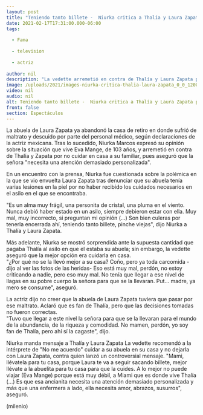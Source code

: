 ```yaml
---
layout: post
title: "Teniendo tanto billete -  Niurka critica a Thalía y Laura Zapata por dejar a su abuela en asilo"
date: 2021-02-17T17:31:00.000-06:00
tags:
  
  - Fama
  
  - television
  
  - actriz
  
author: nil
description: "La vedette arremetió en contra de Thalía y Laura Zapata por no cuidar a su abuela en casa y dejarla en un asilo, donde no recibió los cuidados necesarios. "
image: /uploads/2021/images-niurka-critica-thalia-laura-zapata_0_0_1200_747.jpg
video: nil
audio: nil
alt: Teniendo tanto billete -  Niurka critica a Thalía y Laura Zapata por dejar a su abuela en asilo
front: false
section: Espectáculos
---
```


La abuela de Laura Zapata ya abandonó la casa de retiro en donde sufrió de maltrato y descuido por parte del personal médico, según declaraciones de la actriz mexicana. Tras lo sucedido, Niurka Marcos expresó su opinión sobre la situación que vive Eva Mange, de 103 años, y arremetió en contra de Thalía y Zapata por no cuidar en casa a su familiar, pues aseguró que la señora "necesita una atención demasiado personalizada". 

En un encuentro con la prensa, Niurka fue cuestionada sobre la polémica en la que se vio envuelta Laura Zapata tras denunciar que su abuela tenía varias lesiones en la piel por no haber recibido los cuidados necesarios en el asilo en el que se encontraba. 

"Es un alma muy frágil, una personita de cristal, una pluma en el viento. Nunca debió haber estado en un asilo, siempre debieron estar con ella. Muy mal, muy incorrecto, si preguntan mi opinión (...) Son bien culeras por tenerla encerrada ahí, teniendo tanto billete, pinche viejas", dijo Niurka a Thalía y Laura Zapata. 

Más adelante, Niurka se mostró sorprendida ante la supuesta cantidad que pagaba Thalía al asilo en que el estaba su abuela; sin embargo, la vedette aseguró que la mejor opción era cuidarla en casa.  
"¿Por qué no se la llevó mejor a su casa? Coño, pero ya toda carcomida -dijo al ver las fotos de las heridas- Eso está muy mal, perdón, no estoy criticando a nadie, pero eso muy mal. No tenía que llegar a ese nivel de llagas en su pobre cuerpo la señora para que se la llevaran. Put... madre, ya mero se consume", aseguró.  

La actriz dijo no creer que la abuela de Laura Zapata tuviera que pasar por ese maltrato. Aclaró que es fan de Thalía, pero que las decisiones tomadas no fueron correctas.  
"Tuvo que llegar a este nivel la señora para que se la llevaran para el mundo de la abundancia, de la riqueza y comodidad. No mamen, perdón, yo soy fan de Thalía, pero ahí sí la cagaste", dijo.

Niurka manda mensaje a Thalía y Laura Zapata La vedette recomendó a la intérprete de "No me acuerdo" cuidar a su abuela en su casa y no dejarla con Laura Zapata, contra quien lanzó un controversial mensaje. "Mami, llévatela para tu casa, porque Laura te va a seguir sacando billete, mejor llévate a la abuelita para tu casa para que la cuides. A lo mejor no puede viajar (Eva Mange) porque está muy débil, a Miami que es donde vive Thalía (...) Es que esa ancianita necesita una atención demasiado personalizada y más que una enfermera a lado, ella necesita amor, abrazos, susurros", aseguró. 

(milenio)
